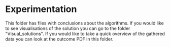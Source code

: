 # Experimentation

This folder has files with conclusions about the algorithms.
If you would like to see visualisations of the solution you can go to the folder "Visual_solutions".
If you would like to take a quick overview of the gathered data you can look at the outcome PDF in this folder.
